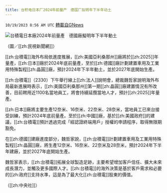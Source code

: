 ```yaml
---
title: 台积电日本厂2024年前量产　德国厂拟明年下半年动土
---
```

`10/19/2023 8:56 AM UTC` [轉載自GNews](https://gnews.org/articles/1859955)

![台積電日本廠2024年前量產　德國廠擬明年下半年動土](https://cdn.ftvnews.com.tw/manasystem/FileData/News/b5dc2ba0-ee0d-4a46-ab47-e7b51a3ba37f.jpg "台積電日本廠2024年前量產　德國廠擬明年下半年動土")

（圖／[[zh:民視新聞網]]）

[[zh:台積電]]海外布局依進度推展，[[zh:美國亞利桑那州]]廠將於[[zh:2025]]年量產，[[zh:日本]]廠於2024年底前量產，至於[[zh:德國]]廠計劃建置車用及工業用特殊製程[[zh:晶圓]]廠，預計2024年下半年動土，並於2027年底開始生產。

[[zh:台積電]]（2330）下午舉行線上[[zh:法人]]說明會，總裁魏哲家說明海外布局最新進展時表示，[[zh:美國亞利桑那州]]第一期[[zh:晶圓]]廠建置情況有所改善，目前聘用近1100名當地員工，將會持續延攬當地人才，預計[[zh:2025]]年量產。

[[zh:日本]]廠將主要生產12奈米、16奈米、22奈米、28奈米，當地員工已來台接受訓練，預計2024年底前量產。至於[[zh:中國]]廠，基於[[zh:美國政府]]的建議，[[zh:台積電]]預計透過完成「經認證終端用戶」授權的申請程序，取得無限期豁免。

在[[zh:德國]]建廠進度部分，魏哲家說，[[zh:台積電]]計劃建置車用及工業用特殊製程[[zh:晶圓]]廠，將生產12奈米、16奈米、22奈米及28奈米，預計2024年下半年建廠，並於2027年底開始生產。

魏哲家表示，[[zh:台積電]]拓展全球製造足跡，主要希望增加客戶信任、擴大未來成長潛力，並觸及更多國際人才。[[zh:台積電]]的海外決策是基於客戶需求和必要的[[zh:政府]]支持水準，這是為了最大化[[zh:台積電]]股東的價值。

（[[zh:中央社]]）
